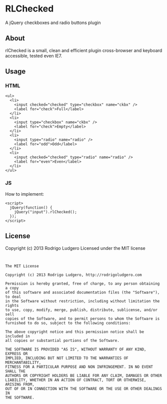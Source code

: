 RLChecked
=========

A jQuery checkboxes and radio buttons plugin

<h2>About</h2>
<p>rlChecked is a small, clean and efficient plugin cross-browser and keyboard accessible, tested even IE7.</p>

<h2>Usage</h2>

<h3>HTML</h3>

    <ul>
      <li>
        <input checked="checked" type="checkbox" name="ckbx" />
        <label for="check">Full</label>
      </li>
      <li>
        <input type="checkbox" name="ckbx" />
        <label for="check">Empty</label>
      </li>
      <li>
        <input type="radio" name="radio" />
        <label for="odd">Odd</label>
      </li>
      <li>
        <input checked="checked" type="radio" name="radio" />
        <label for="even">Even</label>
      </li>
    </ul>


<h3>JS</h3>




<p>How to implement:</p>

    <script>
      jQuery(function() {
        jQuery("input").rlChecked();
      });
    </script>


<h2>License</h2>
<p>Copyright (c) 2013 Rodrigo Ludgero Licensed under the MIT license</p>

<pre>
<code>

The MIT License

Copyright (c) 2013 Rodrigo Ludgero, http://rodrigoludgero.com

Permission is hereby granted, free of charge, to any person obtaining a copy
of this software and associated documentation files (the "Software"), to deal
in the Software without restriction, including without limitation the rights
to use, copy, modify, merge, publish, distribute, sublicense, and/or sell
copies of the Software, and to permit persons to whom the Software is
furnished to do so, subject to the following conditions:

The above copyright notice and this permission notice shall be included in
all copies or substantial portions of the Software.

THE SOFTWARE IS PROVIDED "AS IS", WITHOUT WARRANTY OF ANY KIND, EXPRESS OR
IMPLIED, INCLUDING BUT NOT LIMITED TO THE WARRANTIES OF MERCHANTABILITY,
FITNESS FOR A PARTICULAR PURPOSE AND NON INFRINGEMENT. IN NO EVENT SHALL THE
AUTHORS OR COPYRIGHT HOLDERS BE LIABLE FOR ANY CLAIM, DAMAGES OR OTHER
LIABILITY, WHETHER IN AN ACTION OF CONTRACT, TORT OR OTHERWISE, ARISING FROM,
OUT OF OR IN CONNECTION WITH THE SOFTWARE OR THE USE OR OTHER DEALINGS IN
THE SOFTWARE.

</code>
</pre>
